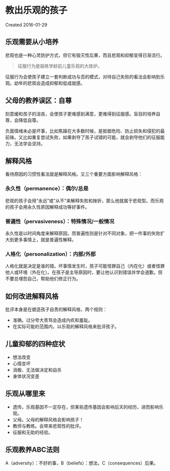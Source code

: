 # 教出乐观的孩子
Created 2016-01-29


## 乐观需要从小培养

悲观也是一种心灵防护方式，但它有毁灭性后果，而且悲观和抑郁变得日渐流行。

> 征服行为是锻练学龄前儿童乐观的大炼炉。

征服行为会使孩子建立一套判断成功与否的模式，对待自己失败的看法会影响到乐观。幼年的悲观会造成抑郁和低成就感。

## 父母的教养误区：自尊

刻意缓和孩子的沮丧，会使孩子更难感到满意，更难得到征服感。盲目的培养自尊，会降低自尊。

负面情绪未必是坏事，比如焦躁在大多数时候，是抵御危险、防止损失和侵犯的最前锋。又比如重复尝试失败，如果剥夺了孩子试错的可能，就会剥夺他们的征服能力，无法学会坚持。

## 解释风格

看待原因的习惯性看法就是解释风格。又三个重要方面影响解释风格：

### 永久性（permanence）：偶尔/总是

悲观的孩子会用“永远”或“从不”来解释失败和挫折，那么他就属于悲观型。而乐观的孩子会用永久性原因解释成功等好事件。

### 普遍性（pervasiveness）：特殊情况/一般情况

永久性是以时间角度来解释原因，而普遍性则是针对不同对象，把一件事的失败扩大到更多事情上，就是普遍性解释。

### 人格化（personalization）：内部/外部

人格化就是决定是谁的错。坏事情发生时，孩子可能怪罪自己（内在化）或者怪罪他人或环境（外在化）。在孩子是主导原因时，要让他认识到错误并学会道歉。但不要总埋怨自己，帮助他们修正行为。

## 如何改进解释风格
批评本身是在塑造孩子自责的解释风格，两个规则：

* 准确。过分夸大责骂会造成内疚和羞耻。
* 在实际可能的范围内，以乐观的解释风格来批评孩子。

## 儿童抑郁的四种症状

* 想法改变
* 心情变坏
* 消极、无法做决定和自杀
* 身体状况变差

## 乐观从哪里来

* 遗传。乐观基因不一定存在，但某些遗传基因会影响后天的经历，进而影响乐观。
* 父母。父母的解释风格会影响孩子！
* 教师与教练。会带来悲观性的批评。
* 征服和无助的经验。


## 乐观教养ABC法则

A（adversity）：不好的事，B（beliefs）：想法，C（consequences）后果。
